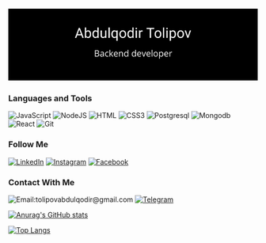 <!-- ### Hi there 👋 -->

<!--
**Abdulqodir-Tolipov/abdulqodir-tolipov** is a ✨ _special_ ✨ repository because its `README.md` (this file) appears on your GitHub profile.
-->


[![Header](https://github.com/Abdulqodir-Tolipov/abdulqodir-tolipov/blob/main/assets/guthub-header.png)](https://t.me/abdulqodir_tolipov)

<!-- ### About Me -->

<!--
Here are some ideas to get you started:

- 🔭 I’m currently working on ...
- 🌱 I’m currently learning ...
- 👯 I’m looking to collaborate on ...
- 🤔 I’m looking for help with ...
- 💬 Ask me about ...
- 📫 How to reach me: ...
- 😄 Pronouns: ...
- ⚡ Fun fact: ...
-->

### Languages and Tools
![JavaScript](https://img.shields.io/badge/-JavaScript-152D32?style=for-the-badge&logo=javascript&logoColor=FEC260)
![NodeJS](https://img.shields.io/badge/-NodeJS-152D32?style=for-the-badge&logo=NodeJS&logoColor=3c873a)
![HTML](https://img.shields.io/badge/-HTML5-152D32?style=for-the-badge&logo=html5&logoColor=#185ADB)
![CSS3](https://img.shields.io/badge/-CSS3-152D32?style=for-the-badge&logo=css3&logoColor=1572B6)
![Postgresql](https://img.shields.io/badge/-Postgresql-152D32?style=for-the-badge&logo=postgresql&logoColor=008bb9)
![Mongodb](https://img.shields.io/badge/-Mongodb-152D32?style=for-the-badge&logo=mongodb&logoColor=4DB33D)
![React](https://img.shields.io/badge/-React-152D32?style=for-the-badge&logo=react&logoColor=61DBFB)
![Git](https://img.shields.io/badge/-Git-152D32?style=for-the-badge&logo=git&logoColor=f34f29)

### Follow Me

[![LinkedIn](https://img.shields.io/badge/-LinkedIn-152D32?style=for-the-badge&logo=LinkedIn&logoColor=0A66C2)](https://www.linkedin.com/in/abdulqodir-tolipov-a4b929208)
[![Instagram](https://img.shields.io/badge/-Instagram-152D32?style=for-the-badge&logo=Instagram&logoColor=#E4405F)](https://www.instagram.com/tolipov_abdulqodir)
[![Facebook](https://img.shields.io/badge/-Facebook-152D32?style=for-the-badge&logo=Facebook&logoColor=#1877F2)](https://www.facebook.com/abdulqodir.tolipov)

### Contact With Me

![Email:tolipovabdulqodir@gmail.com](https://img.shields.io/badge/-tolipovabdulqodir@gmail.com-152D32?style=for-the-badge&logo=Gmail&logoColor=#EA4335)
[![Telegram](https://img.shields.io/badge/-Telegram-152D32?style=for-the-badge&logo=Telegram&logoColor=#26A5E4)](https://t.me/abdulqodir_tolipov)



[![Anurag's GitHub stats](https://github-readme-stats.vercel.app/api?username=Abdulqodir-Tolipov&show_icons=true&theme=react)](https://github.com/anuraghazra/github-readme-stats)

[![Top Langs](https://github-readme-stats.vercel.app/api/top-langs/?username=Abdulqodir-Tolipov&langs_count=8&theme=react)](https://github.com/anuraghazra/github-readme-stats)